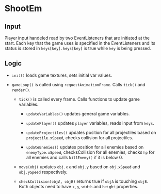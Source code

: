 # ShootEm

## Input

Player input handeled read by two EventListeners that are initiated at the start. Each key that the game uses is specified in the EventListeners and its status is stored in `keys[key]`. `keys[key]` is true while `key` is being pressed.

## Logic

* `init()` loads game textures, sets initial var values.

* `gameLoop()` is called using `requestAnimationFrame`. Calls `tick()` and `render()`.

	* `tick()` is called every frame. Calls functions to update game variables.

		* `updateVariables()` updates general game variables. 

		* `updatePlayer()` updates `player` variables, reads input from `keys`.

		* `updateProjectiles()` updates position for all projectiles based on `projectile.xSpeed`, checks collision for all projectiles.

		* `updateEnemies()` updates position for all enemies based on `enemyType.xSpeed`, checksCollision for all enemies, checks `hp` for all enemies and calls `killEnemy()` if it is below 0.

	* `move(obj)` updates `obj.x` and `obj.y` based on `obj.xSpeed` and `obj.ySpeed` respectively.

	* `checkCollision(objA, objB)` returns true if `objA` is touching `objB`. Both objects need to have `x`, `y`, `width` and `height` properties.